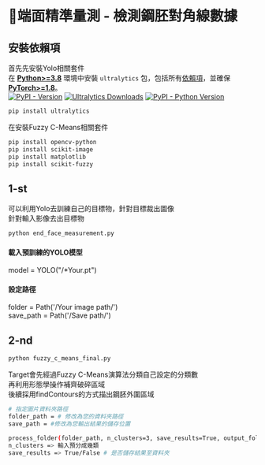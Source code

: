 # 📏端面精準量測 - 檢測鋼胚對角線數據
## 安裝依賴項
首先先安裝Yolo相關套件  
在 [**Python>=3.8**](https://www.python.org/) 環境中安裝 `ultralytics` 包，包括所有[依賴項](https://github.com/ultralytics/ultralytics/blob/main/pyproject.toml)，並確保 [**PyTorch>=1.8**](https://pytorch.org/get-started/locally/)。  
[![PyPI - Version](https://img.shields.io/pypi/v/ultralytics?logo=pypi&logoColor=white)](https://pypi.org/project/ultralytics/) [![Ultralytics Downloads](https://static.pepy.tech/badge/ultralytics)](https://clickpy.clickhouse.com/dashboard/ultralytics) [![PyPI - Python Version](https://img.shields.io/pypi/pyversions/ultralytics?logo=python&logoColor=gold)](https://pypi.org/project/ultralytics/)

```bash
pip install ultralytics
```

在安裝Fuzzy C-Means相關套件  
```bash
pip install opencv-python
pip install scikit-image
pip install matplotlib
pip install scikit-fuzzy
```
## 1-st
可以利用Yolo去訓練自己的目標物，針對目標裁出圖像  
針對輸入影像去出目標物  

```bash
python end_face_measurement.py
```
#### 載入預訓練的YOLO模型
model = YOLO("/*Your.pt")
#### 設定路徑
folder = Path('/Your image path/')  
save_path = Path('/Save path/')  

## 2-nd
```bash
python fuzzy_c_means_final.py
```
Target會先經過Fuzzy C-Means演算法分類自己設定的分類數  
再利用形態學操作補齊破碎區域  
後續採用findContours的方式描出鋼胚外圍區域

```bash
# 指定圖片資料夾路徑
folder_path = # 修改為您的資料夾路徑
save_path = #修改為您輸出結果的儲存位置

process_folder(folder_path, n_clusters=3, save_results=True, output_folder=save_path)
n_clusters => 輸入預分成幾類
save_results => True/False # 是否儲存結果至資料夾
```
